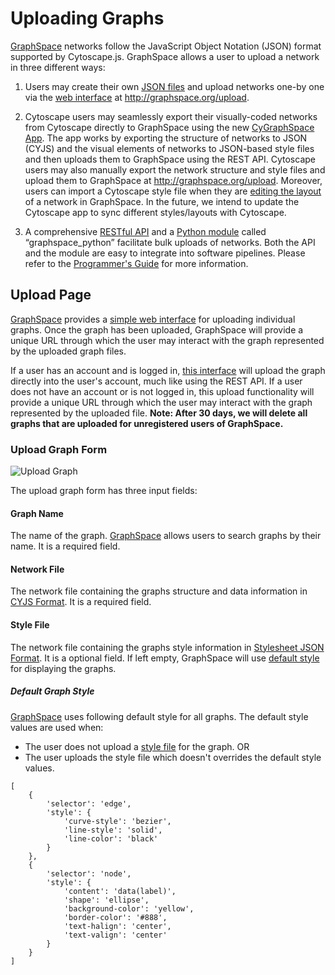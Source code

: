 # Uploading Graphs

[GraphSpace](http://graphspace.org) networks follow the JavaScript Object Notation (JSON) format supported by Cytoscape.js. GraphSpace allows a user to upload a network in three different ways:

1. Users may create their own [JSON files](GraphSpace_Network_Model.html) and upload networks one-by one via the [web interface](#upload-page) at http://graphspace.org/upload.

2. Cytoscape users may seamlessly export their visually-coded networks from Cytoscape directly to GraphSpace using the new [CyGraphSpace App](http://apps.cytoscape.org/apps/cygraphspace). The app works by exporting the structure of networks to JSON (CYJS) and the visual elements of networks to JSON-based style files and then uploads them to GraphSpace using the REST API. Cytoscape users may also manually export the network structure and style files and upload them to GraphSpace at http://graphspace.org/upload. Moreover, users can import a Cytoscape style file when they are [editing the layout](Editing_Layouts.html) of a network in GraphSpace. In the future, we intend to update the Cytoscape app to sync different styles/layouts with Cytoscape.

3. A comprehensive [RESTful API](Programmers_Guide.html#graphspace-rest-api) and a [Python module](Programmers_Guide.html#graphspace-python) called “graphspace_python” facilitate bulk uploads of networks. Both the API and the module are easy to integrate into software pipelines. Please refer to the [Programmer's Guide](Programmers_Guide.html) for more information.

## Upload Page

[GraphSpace](http://graphspace.org) provides a [simple web interface](#upload-graph-form) for uploading individual graphs. Once the graph has been uploaded, GraphSpace will provide a unique URL through which the user may interact with the graph represented by the uploaded graph files.

If a user has an account and is logged in, [this interface](#upload-graph-form) will upload the graph directly into the user's account, much like using the REST API. If a user does not have an account or is not logged in, this upload functionality will provide a unique URL through which the user may interact with the graph represented by the uploaded file. **Note: After 30 days, we will delete all graphs that are uploaded for unregistered users of GraphSpace.**


### Upload Graph Form

![Upload Graph](_static/images/upload-page/gs-screenshot-upload-graph-form.png)

The upload graph form has three input fields:

#### Graph Name 

The name of the graph. [GraphSpace](http://graphspace.org) allows users to search graphs by their name. It is a required field. 

#### Network File 

The network file containing the graphs structure and data information in [CYJS Format](GraphSpace_Network_Model.html#cyjs-format). It is a required field.

#### Style File 

The network file containing the graphs style information in [Stylesheet JSON Format](GraphSpace_Network_Model.html#stylesheet-json-format). It is a optional field. If left empty, GraphSpace will use [default style](#default-graph-style) for displaying the graphs.

##### Default Graph Style

[GraphSpace](http://graphspace.org) uses following default style for all graphs. The default style values are used when:

- The user does not upload a [style file](#style-file) for the graph.
    OR
- The user uploads the style file which doesn't overrides the default style values.

```
[
    {
        'selector': 'edge',
        'style': {
            'curve-style': 'bezier',
            'line-style': 'solid',
            'line-color': 'black'
        }
    },
    {
        'selector': 'node',
        'style': {
            'content': 'data(label)',
            'shape': 'ellipse',
            'background-color': 'yellow',
            'border-color': '#888',
            'text-halign': 'center',
            'text-valign': 'center'
        }
    }
]
```

